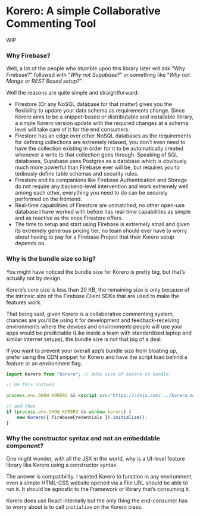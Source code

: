 # Korero: A simple Collaborative Commenting Tool

WIP

### Why Firebase?

Well, a lot of the people who stumble upon this library later will ask “Why Firebase?” followed with “_Why not Supabase?_” or something like “_Why not Mongo or REST Based setup?_”

Well the reasons are quite simple and straightforward:

- Firestore (Or any NoSQL database for that matter) gives you the flexibility to update your data schema as requirements change. Since Korero aims to be a snippet-based or distributable and installable library, a simple Korero version update with the required changes at a schema level will take care of it for the end consumers.
- Firestore has an edge over other NoSQL databases as the requirements for defining collections are extremely relaxed, you don’t even need to have the collection existing in order for it to be automatically created whenever a write to that collection goes through.
  Speaking of SQL databases, Supabase uses Postgres as a database which is obviously much more powerful than Firebase ever will be, but requires you to tediously define table schemas and security rules.
- Firestore and its companions like Firebase Authentication and Storage do not require any backend-level intervention and work extremely well among each other, everything you need to do can be securely performed on the frontend.
- Real-time capabilities of Firestore are unmatched, no other open-use database I have worked with before has real-time capabilities as simple and as reactive as the ones Firestore offers.
- The time to setup and start using Firebase is extremely small and given its extremely generous pricing tier, no team should ever have to worry about having to pay for a Firebase Project that their Korero setup depends on.

### Why is the bundle size so big?

You might have noticed the bundle size for Korero is pretty big, but that’s actually not by design.

Korero’s core size is less than 20 KB, the remaining size is only because of the intrinsic size of the Firebase Client SDKs that are used to make the features work.

That being said, given Korero is a collaborative commenting system, chances are you’ll be using it for development and feedback-receiving environments where the devices and environments people will use your apps would be predictable (Like inside a team with standardized laptop and similar internet setups), the bundle size is not that big of a deal.

If you want to prevent your overall app’s bundle size from bloating up, prefer using the CDN snippet for Korero and have the script load behind a feature or an environment flag.

```jsx
import Korero from "korero"; // Adds size of korero to bundle.

// Do this instead

process.env.SHOW_KORERO && <script src="https://cdnjs.com/.../korero.min.js" />;

// and then
if (process.env.SHOW_KORERO && window.korero) {
	new Korero({ firebaseCredentials }).initialize();
}
```

### Why the constructor syntax and not an embeddable component?

One might wonder, with all the JSX in the world, why is a UI-level feature library like Korero using a constructor syntax.

The answer is compatibility. I wanted Korero to function in any environment, even a simple HTML-CSS website opened via a File URL should be able to run it. It should be agnostic to the Framework or library that’s consuming it.

Korero does use React internally but the only thing the end-consumer has to worry about is to call `initialize` on the Korero class.
